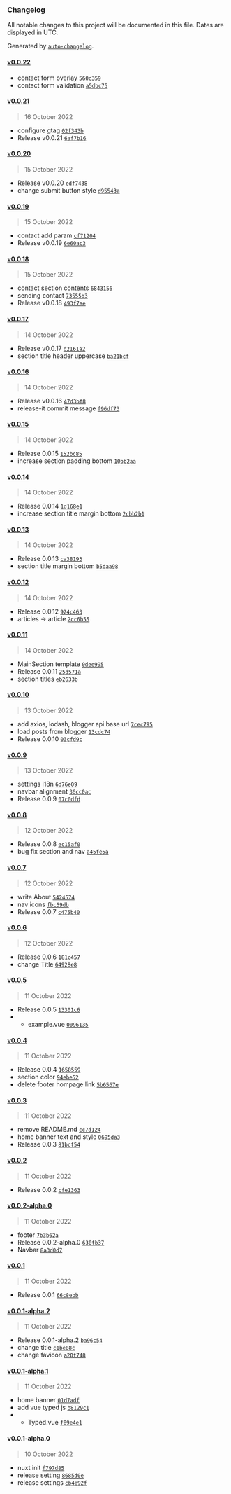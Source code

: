 ### Changelog

All notable changes to this project will be documented in this file. Dates are displayed in UTC.

Generated by [`auto-changelog`](https://github.com/CookPete/auto-changelog).

#### [v0.0.22](https://github.com/Kunie-dev/Kunie-dev.github.io/compare/v0.0.21...v0.0.22)

- contact form overlay [`560c359`](https://github.com/Kunie-dev/Kunie-dev.github.io/commit/560c359a4550d8a162e033c73eae2f1423c2a7dd)
- contact form validation [`a5dbc75`](https://github.com/Kunie-dev/Kunie-dev.github.io/commit/a5dbc75cd49f29ba734904696307b4bd96bf440e)

#### [v0.0.21](https://github.com/Kunie-dev/Kunie-dev.github.io/compare/v0.0.20...v0.0.21)

> 16 October 2022

- configure gtag [`02f343b`](https://github.com/Kunie-dev/Kunie-dev.github.io/commit/02f343b4a5a6980cffd90a5d5356947728bc1f55)
- Release v0.0.21 [`6af7b16`](https://github.com/Kunie-dev/Kunie-dev.github.io/commit/6af7b16b4177aa9e91dd4762dc0595861045ed74)

#### [v0.0.20](https://github.com/Kunie-dev/Kunie-dev.github.io/compare/v0.0.19...v0.0.20)

> 15 October 2022

- Release v0.0.20 [`edf7438`](https://github.com/Kunie-dev/Kunie-dev.github.io/commit/edf74387df6e514dded1c301436e5a5bd86335c3)
- change submit button style [`d95543a`](https://github.com/Kunie-dev/Kunie-dev.github.io/commit/d95543a779dc430e37aa1de7dc9211e72c7b28ce)

#### [v0.0.19](https://github.com/Kunie-dev/Kunie-dev.github.io/compare/v0.0.18...v0.0.19)

> 15 October 2022

- contact add param [`cf71204`](https://github.com/Kunie-dev/Kunie-dev.github.io/commit/cf71204ba33a37092483fc5fc53da7ffd91ca23c)
- Release v0.0.19 [`6e60ac3`](https://github.com/Kunie-dev/Kunie-dev.github.io/commit/6e60ac3146bb079402874cddc27c1f87ced09485)

#### [v0.0.18](https://github.com/Kunie-dev/Kunie-dev.github.io/compare/v0.0.17...v0.0.18)

> 15 October 2022

- contact section contents [`6843156`](https://github.com/Kunie-dev/Kunie-dev.github.io/commit/6843156880b1363d415fbd06525e9ac8a8b51a3f)
- sending contact [`73555b3`](https://github.com/Kunie-dev/Kunie-dev.github.io/commit/73555b3fbd4c9c59bbc33be838cfd2aecd1cfea3)
- Release v0.0.18 [`493f7ae`](https://github.com/Kunie-dev/Kunie-dev.github.io/commit/493f7ae8a2da49343d0b4c3ff0153568e59081bc)

#### [v0.0.17](https://github.com/Kunie-dev/Kunie-dev.github.io/compare/v0.0.16...v0.0.17)

> 14 October 2022

- Release v0.0.17 [`d2161a2`](https://github.com/Kunie-dev/Kunie-dev.github.io/commit/d2161a2a6b5a11a16b6f006d7d0eecbe94e6c8b2)
- section title header uppercase [`ba21bcf`](https://github.com/Kunie-dev/Kunie-dev.github.io/commit/ba21bcf23b88a6fbf0c73dddbfc7bd434174557a)

#### [v0.0.16](https://github.com/Kunie-dev/Kunie-dev.github.io/compare/v0.0.15...v0.0.16)

> 14 October 2022

- Release v0.0.16 [`47d3bf8`](https://github.com/Kunie-dev/Kunie-dev.github.io/commit/47d3bf88e7a46522f8c13c3bb02319a357074951)
- release-it commit message [`f96df73`](https://github.com/Kunie-dev/Kunie-dev.github.io/commit/f96df73271af550c7ef0864dd46d045624bff2f0)

#### [v0.0.15](https://github.com/Kunie-dev/Kunie-dev.github.io/compare/v0.0.14...v0.0.15)

> 14 October 2022

- Release 0.0.15 [`152bc85`](https://github.com/Kunie-dev/Kunie-dev.github.io/commit/152bc853870707da3ea60f8e3596c4845d6e3987)
- increase section padding bottom [`10bb2aa`](https://github.com/Kunie-dev/Kunie-dev.github.io/commit/10bb2aa382b6ca355395ca243f2b53ac1d50494b)

#### [v0.0.14](https://github.com/Kunie-dev/Kunie-dev.github.io/compare/v0.0.13...v0.0.14)

> 14 October 2022

- Release 0.0.14 [`1d168e1`](https://github.com/Kunie-dev/Kunie-dev.github.io/commit/1d168e1c52d93cb7dbedcbf1e107e817ac84c977)
- increase section title margin bottom [`2cbb2b1`](https://github.com/Kunie-dev/Kunie-dev.github.io/commit/2cbb2b1f1a23171b6ee143bce25ddbdb37886e52)

#### [v0.0.13](https://github.com/Kunie-dev/Kunie-dev.github.io/compare/v0.0.12...v0.0.13)

> 14 October 2022

- Release 0.0.13 [`ca38193`](https://github.com/Kunie-dev/Kunie-dev.github.io/commit/ca381939c2e813168e3288aefd93a7b3bcff69d8)
- section title margin bottom [`b5daa98`](https://github.com/Kunie-dev/Kunie-dev.github.io/commit/b5daa98e6cd6709c8db988d8dc6f960f2d275697)

#### [v0.0.12](https://github.com/Kunie-dev/Kunie-dev.github.io/compare/v0.0.11...v0.0.12)

> 14 October 2022

- Release 0.0.12 [`924c463`](https://github.com/Kunie-dev/Kunie-dev.github.io/commit/924c463f64163702278b2261727af0f56baf4019)
- articles -&gt; article [`2cc6b55`](https://github.com/Kunie-dev/Kunie-dev.github.io/commit/2cc6b55250e8023e3349cf25f3a8f25ae64c42fe)

#### [v0.0.11](https://github.com/Kunie-dev/Kunie-dev.github.io/compare/v0.0.10...v0.0.11)

> 14 October 2022

- MainSection template [`0dee995`](https://github.com/Kunie-dev/Kunie-dev.github.io/commit/0dee9958080bb0c985198f9d2b09d4e6350ede33)
- Release 0.0.11 [`25d571a`](https://github.com/Kunie-dev/Kunie-dev.github.io/commit/25d571a968137d039de2f1ae8806ddcac92d9a5f)
- section titles [`eb2633b`](https://github.com/Kunie-dev/Kunie-dev.github.io/commit/eb2633b08c90d5303bf9982b606a41e847b9c0ad)

#### [v0.0.10](https://github.com/Kunie-dev/Kunie-dev.github.io/compare/v0.0.9...v0.0.10)

> 13 October 2022

- add axios, lodash, blogger api base url [`7cec795`](https://github.com/Kunie-dev/Kunie-dev.github.io/commit/7cec79541266dcf5a31bdff9815ee9f3369f8c30)
- load posts from blogger [`13cdc74`](https://github.com/Kunie-dev/Kunie-dev.github.io/commit/13cdc7426c8bea53f940a7ff1492a08dc70ed130)
- Release 0.0.10 [`03cfd9c`](https://github.com/Kunie-dev/Kunie-dev.github.io/commit/03cfd9c3e149c197f67ff9b6aa8fa6d29bf5b811)

#### [v0.0.9](https://github.com/Kunie-dev/Kunie-dev.github.io/compare/v0.0.8...v0.0.9)

> 13 October 2022

- settings i18n [`6d76e09`](https://github.com/Kunie-dev/Kunie-dev.github.io/commit/6d76e09aa636c7844087db669113fc3bd7dec491)
- navbar alignment [`36cc0ac`](https://github.com/Kunie-dev/Kunie-dev.github.io/commit/36cc0acfb01d4d7a3b08039a530782dce3282311)
- Release 0.0.9 [`07c0dfd`](https://github.com/Kunie-dev/Kunie-dev.github.io/commit/07c0dfd5f765eed280102c4492fc3f61fb0e2ef4)

#### [v0.0.8](https://github.com/Kunie-dev/Kunie-dev.github.io/compare/v0.0.7...v0.0.8)

> 12 October 2022

- Release 0.0.8 [`ec15af0`](https://github.com/Kunie-dev/Kunie-dev.github.io/commit/ec15af0e75c310d370aa54e5a0bed20bd81af3f0)
- bug fix section and nav [`a45fe5a`](https://github.com/Kunie-dev/Kunie-dev.github.io/commit/a45fe5a296d69f683144790dff71f3870c8f30c7)

#### [v0.0.7](https://github.com/Kunie-dev/Kunie-dev.github.io/compare/v0.0.6...v0.0.7)

> 12 October 2022

- write About [`5424574`](https://github.com/Kunie-dev/Kunie-dev.github.io/commit/5424574b95675b85ede220b6e1c79db40a14734b)
- nav icons [`fbc59db`](https://github.com/Kunie-dev/Kunie-dev.github.io/commit/fbc59db40f1281065bccf1cc812200eb5ec54344)
- Release 0.0.7 [`c475b40`](https://github.com/Kunie-dev/Kunie-dev.github.io/commit/c475b408b6555dd26775f824edb99a963df0deb6)

#### [v0.0.6](https://github.com/Kunie-dev/Kunie-dev.github.io/compare/v0.0.5...v0.0.6)

> 12 October 2022

- Release 0.0.6 [`181c457`](https://github.com/Kunie-dev/Kunie-dev.github.io/commit/181c457be90e290e53ab6eb8aa54588e000958ea)
- change Title [`64928e8`](https://github.com/Kunie-dev/Kunie-dev.github.io/commit/64928e854451dccd1b4fae799d54b3a0db08809a)

#### [v0.0.5](https://github.com/Kunie-dev/Kunie-dev.github.io/compare/v0.0.4...v0.0.5)

> 11 October 2022

- Release 0.0.5 [`13301c6`](https://github.com/Kunie-dev/Kunie-dev.github.io/commit/13301c6de44e9af232b2d532ce517c56b0736fd7)
- + example.vue [`0096135`](https://github.com/Kunie-dev/Kunie-dev.github.io/commit/00961350682dcc0dd74049a631d6fc592aa29218)

#### [v0.0.4](https://github.com/Kunie-dev/Kunie-dev.github.io/compare/v0.0.3...v0.0.4)

> 11 October 2022

- Release 0.0.4 [`1658559`](https://github.com/Kunie-dev/Kunie-dev.github.io/commit/16585595a2b45aabeb65dce4e2c03e141205c2b4)
- section color [`94ebe52`](https://github.com/Kunie-dev/Kunie-dev.github.io/commit/94ebe528a8b5f3ba3a31f9975226d392deab671f)
- delete footer hompage link [`5b6567e`](https://github.com/Kunie-dev/Kunie-dev.github.io/commit/5b6567e261c667717c378c7d5cf8f148ca7f8781)

#### [v0.0.3](https://github.com/Kunie-dev/Kunie-dev.github.io/compare/v0.0.2...v0.0.3)

> 11 October 2022

- remove README.md [`cc7d124`](https://github.com/Kunie-dev/Kunie-dev.github.io/commit/cc7d12477e0477d3ed86a94c0086b170baf4d0ec)
- home banner text and style [`0695da3`](https://github.com/Kunie-dev/Kunie-dev.github.io/commit/0695da3afbfd716c61ffe284167de059ac3ea005)
- Release 0.0.3 [`81bcf54`](https://github.com/Kunie-dev/Kunie-dev.github.io/commit/81bcf54bda4690d82ebe5e160c728b66b97c961b)

#### [v0.0.2](https://github.com/Kunie-dev/Kunie-dev.github.io/compare/v0.0.2-alpha.0...v0.0.2)

> 11 October 2022

- Release 0.0.2 [`cfe1363`](https://github.com/Kunie-dev/Kunie-dev.github.io/commit/cfe136331b8d7a07010c76e88b2ed8c70e36748f)

#### [v0.0.2-alpha.0](https://github.com/Kunie-dev/Kunie-dev.github.io/compare/v0.0.1...v0.0.2-alpha.0)

> 11 October 2022

- footer [`7b3b62a`](https://github.com/Kunie-dev/Kunie-dev.github.io/commit/7b3b62aa264cf2593b706981d40846452502132e)
- Release 0.0.2-alpha.0 [`630fb37`](https://github.com/Kunie-dev/Kunie-dev.github.io/commit/630fb37a5c3b879ae437b931f463faf8572623fb)
- Navbar [`8a3d0d7`](https://github.com/Kunie-dev/Kunie-dev.github.io/commit/8a3d0d7135ff7a1abd04dbd60d761f3b08e9cbd8)

#### [v0.0.1](https://github.com/Kunie-dev/Kunie-dev.github.io/compare/v0.0.1-alpha.2...v0.0.1)

> 11 October 2022

- Release 0.0.1 [`66c8ebb`](https://github.com/Kunie-dev/Kunie-dev.github.io/commit/66c8ebb0ae52ac7921aab06d8f642e3c2c7ae60f)

#### [v0.0.1-alpha.2](https://github.com/Kunie-dev/Kunie-dev.github.io/compare/v0.0.1-alpha.1...v0.0.1-alpha.2)

> 11 October 2022

- Release 0.0.1-alpha.2 [`ba96c54`](https://github.com/Kunie-dev/Kunie-dev.github.io/commit/ba96c54006a32ab8a8a8dbfe0cadaf1531416d53)
- change title [`c1be08c`](https://github.com/Kunie-dev/Kunie-dev.github.io/commit/c1be08c6e7aa31e93d8f4b86936adf4aa897caa6)
- change favicon [`a20f748`](https://github.com/Kunie-dev/Kunie-dev.github.io/commit/a20f7482ca6f22fc92f0d3108caadfda14d49294)

#### [v0.0.1-alpha.1](https://github.com/Kunie-dev/Kunie-dev.github.io/compare/v0.0.1-alpha.0...v0.0.1-alpha.1)

> 11 October 2022

- home banner [`01d7adf`](https://github.com/Kunie-dev/Kunie-dev.github.io/commit/01d7adf43c59f34fdb81edd6df1a5e02adfd97e9)
- add vue typed js [`b8129c1`](https://github.com/Kunie-dev/Kunie-dev.github.io/commit/b8129c1593e931cc0d871d2368610c2223a87c2f)
- + Typed.vue [`f89e4e1`](https://github.com/Kunie-dev/Kunie-dev.github.io/commit/f89e4e1470404fd6220e679dc1c2e767583fd1f2)

#### v0.0.1-alpha.0

> 10 October 2022

- nuxt init [`f797d85`](https://github.com/Kunie-dev/Kunie-dev.github.io/commit/f797d853e0c42e6687176218cd175d44986149b6)
- release setting [`8685d0e`](https://github.com/Kunie-dev/Kunie-dev.github.io/commit/8685d0ea1bba0990fdfce604ebe1d6c5a0d1c72d)
- release settings [`cb4e92f`](https://github.com/Kunie-dev/Kunie-dev.github.io/commit/cb4e92fbe3a71e9b6458a672aeac2004d7ec1226)
